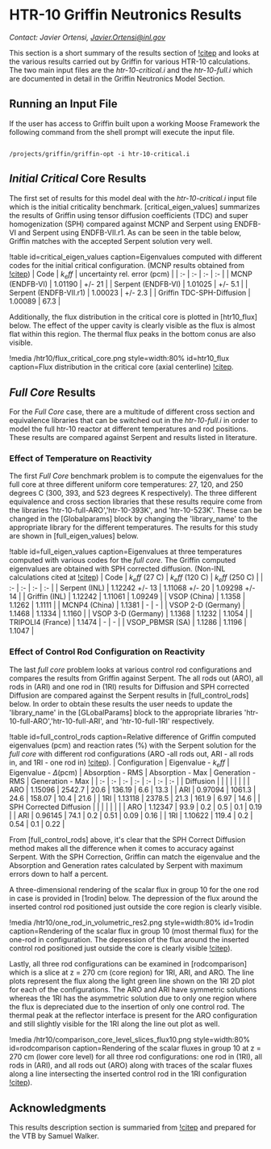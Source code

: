 # HTR-10 Griffin Neutronics Results

*Contact: Javier Ortensi, Javier.Ortensi@inl.gov*

This section is a short summary of the results section of [!citep](HTR-10Benchmark)
and looks at the various results carried out by Griffin for various HTR-10 calculations.
The two main input files are the *htr-10-critical.i* and the *htr-10-full.i* which are
documented in detail in the Griffin Neutronics Model Section.


## Running an Input File

If the user has access to Griffin built upon a working Moose Framework the following
command from the shell prompt will execute the input file.

```language=bash

/projects/griffin/griffin-opt -i htr-10-critical.i

```

## *Initial Critical* Core Results

The first set of results for this model deal with the *htr-10-critical.i* input file
which is the initial criticality benchmark. [critical_eigen_values] summarizes the
results of Griffin using tensor diffusion coefficients (TDC) and super homogenization (SPH)
compared against MCNP and Serpent using ENDFB-VI and Serpent using ENDFB-VII.r1.
As can be seen in the table below, Griffin matches with the accepted Serpent solution very well.

!table id=critical_eigen_values caption=Eigenvalues computed with different codes for the initial critical configuration. (MCNP results obtained from [!citep](IRPhEP))
| Code  | $k_eff$  | uncertainty rel. error (pcm)  |
| :- | :- | :- | :- |
| MCNP (ENDFB-VI)  | 1.01190 | +/- 21 |
| Serpent (ENDFB-VI) | 1.01025 | +/- 5.1 |
| Serpent (ENDFB-VII.r1) | 1.00023 | +/- 2.3 |
| Griffin TDC-SPH-Diffusion | 1.00089 | 67.3 |

Additionally, the flux distribution in the critical core is plotted in [htr10_flux] below.
The effect of the upper cavity is clearly visible as the flux is almost flat within this region.
The thermal flux peaks in the bottom conus are also visible.

!media /htr10/flux_critical_core.png
   style=width:80%
   id=htr10_flux
   caption=Flux distribution in the critical core (axial centerline) [!citep](HTR-10Benchmark).

## *Full Core* Results

For the *Full Core* case, there are a multitude of different cross section and equivalence
libraries that can be switched out in the *htr-10-full.i* in order to model the full htr-10
reactor at different temperatures and rod positions.
These results are compared against Serpent and results listed in literature.

### Effect of Temperature on Reactivity

The first *Full Core* benchmark problem is to compute the eigenvalues for the full core at
three different uniform core temperatures: 27, 120, and 250 degrees C (300, 393, and 523 degrees K respectively).
The three different equivalence and cross section libraries that these results require
come from the libraries 'htr-10-full-ARO','htr-10-393K', and 'htr-10-523K'.
These can be changed in the [Globalparams] block by changing the 'library_name'
to the appropriate library for the different temperatures.
The results for this study are shown in [full_eigen_values] below.

!table id=full_eigen_values caption=Eigenvalues at three temperatures computed with various codes for the *full core*. The Griffin computed eigenvalues are obtained with SPH corrected diffusion. (Non-INL calculations cited at [!citep](TECDOC))
| Code  | $k_eff$ (27 C)  | $k_eff$ (120 C) | $k_eff$ (250 C) |
| :- | :- | :- | :- |
| Serpent (INL)  | 1.12242 +/- 13 | 1.11068 +/- 20 | 1.09298 +/- 14 |
| Griffin (INL)  | 1.12242 | 1.11061 | 1.09249 |
| VSOP (China)  | 1.1358 | 1.1262 | 1.1111 |
| MCNP4 (China)  | 1.1381 | - | - |
| VSOP 2-D (Germany)  | 1.1468 | 1.1334 | 1.1160 |
| VSOP 3-D (Germany)  | 1.1368 | 1.1232 | 1.1054 |
| TRIPOLI4 (France)  | 1.1474 | - | - |
| VSOP_PBMSR (SA) | 1.1286 | 1.1196 | 1.1047 |

### Effect of Control Rod Configuration on Reactivity

The last *full core* problem looks at various control rod configurations and compares
the results from Griffin against Serpent.
The all rods out (ARO), all rods in (ARI) and one rod in (1RI) results for Diffusion
and SPH corrected Diffusion are compared against the Serpent results in [full_control_rods] below.
In order to obtain these results the user needs to update the 'library_name' in
the [GLobalParams] block to the appropriate libraries 'htr-10-full-ARO','htr-10-full-ARI',
and 'htr-10-full-1RI' respectively.

!table id=full_control_rods caption=Relative difference of Griffin computed eigenvalues (pcm) and reaction rates (%) with the Serpent solution for the *full core* with different rod configurations (ARO -all rods out, ARI - all rods in, and 1RI - one rod in) [!citep](HTR-10Benchmark)).
| Configuration | Eigenvalue - $k_eff$ | Eigenvalue - $\Delta$(pcm) | Absorption - RMS  | Absorption - Max  | Generation - RMS	 | Generation - Max  |
| :- | :- | :- | :- | :- | :- | :- |
| Diffusion  |  |  |  |  |  |  |
| ARO  | 1.15096 | 2542.7 | 20.6 | 136.19 | 6.6 | 13.3 |
| ARI  | 0.97094 | 1061.3 | 24.6 | 158.07 | 10.4 | 21.6 |
| 1RI  | 1.13118 | 2378.5 | 21.3 | 161.9 | 6.97 | 14.6 |
| SPH Corrected Diffusion  |  |  |  |  |  |  |
| ARO  | 1.12347 | 93.9 | 0.2 | 0.5 | 0.1 | 0.19 |
| ARI  | 0.96145 | 74.1 | 0.2 | 0.51 | 0.09 | 0.16 |
| 1RI  | 1.10622 | 119.4 | 0.2 | 0.54 | 0.1 | 0.22 |

From [full_control_rods] above, it's clear that the SPH Correct Diffusion method
makes all the difference when it comes to accuracy against Serpent.
With the SPH Correction, Griffin can match the eigenvalue and the Absorption and
Generation rates calculated by Serpent with maximum errors down to half a percent.

A three-dimensional rendering of the scalar flux in group 10 for the one rod in
case is provided in [1rodin] below. The depression of the flux around the inserted
control rod positioned just outside the core region is clearly visible.

!media /htr10/one_rod_in_volumetric_res2.png
      style=width:80%
      id=1rodin
      caption=Rendering of the scalar flux in group 10 (most thermal flux) for the one-rod in configuration. The depression of the flux around the inserted control rod positioned just outside the core is clearly visible [!citep](HTR-10Benchmark)).

Lastly, all three rod configurations can be examined in [rodcomparison] which is a
slice at z = 270 cm (core region) for 1RI, ARI, and ARO.
The line plots represent the flux along the light green line shown on the 1RI 2D plot
for each of the configurations.
The ARO and ARI have symmetric solutions whereas the 1RI has the asymmetric solution
due to only one region where the flux is depreciated due to the insertion of only one control rod.
The thermal peak at the reflector interface is present for the ARO configuration and still slightly
visible for the 1RI along the line out plot as well.


!media /htr10/comparison_core_level_slices_flux10.png
      style=width:80%
      id=rodcomparison
      caption=Rendering of the scalar fluxes in group 10 at z = 270 cm (lower core level) for all three rod configurations: one rod in (1RI), all rods in (ARI), and all rods out (ARO) along with traces of the scalar fluxes along a line intersecting the inserted control rod in the 1RI configuration [!citep](HTR-10Benchmark)).

## Acknowledgments

This results description section is summaried from [!citep](HTR-10Benchmark) and prepared for the VTB by Samuel Walker.
